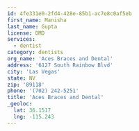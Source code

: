 ```yaml
---
id: 4fe331e0-2fd4-428e-85b1-ac7e8c0af5eb
first_name: Manisha
last_name: Gupta
license: DMD
services:
  - dentist
category: dentists
org_name: 'Aces Braces and Dental'
address: '6127 South Rainbow Blvd'
city: 'Las Vegas'
state: NV
zip: '89118'
phone: '(702) 242-5251'
title: 'Aces Braces and Dental'
_geoloc:
  lat: 36.1517
  lng: -115.243
---
```

